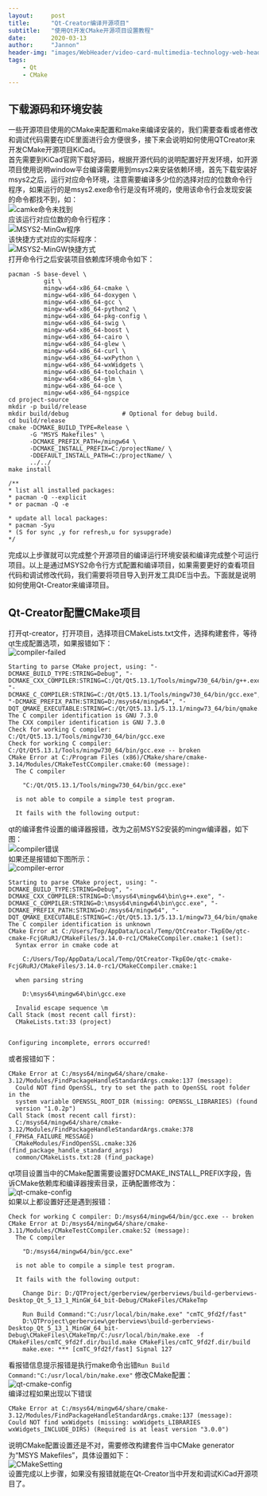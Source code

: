 ```yaml
---
layout:     post
title:      "Qt-Creator编译开源项目"
subtitle:   "使用Qt开发CMake开源项目设置教程"
date:       2020-03-13
author:     "Jannon"
header-img: "images/WebHeader/video-card-multimedia-technology-web-header.jpg"
tags:
    - Qt
    - CMake
---
```


## 下载源码和环境安装
一些开源项目使用的CMake来配置和make来编译安装的，我们需要查看或者修改和调试代码需要在IDE里面进行会方便很多，接下来会说明如何使用QTCreator来开发CMake开源项目KiCad。   
首先需要到KiCad官网下载好源码，根据开源代码的说明配置好开发环境，如开源项目使用说明window平台编译需要用到msys2来安装依赖环境，首先下载安装好msys2之后，运行对应命令环境，注意需要编译多少位的选择对应的位数命令行程序，如果运行的是msys2.exe命令行是没有环境的，使用该命令行会发现安装的命令都找不到，如：  
![camke命令未找到](https://hznhappy.github.io/images/2020/qt-build-cmake/cmakeError.PNG)   
应该运行对应位数的命令行程序：   
![MSYS2-MinGw程序](https://hznhappy.github.io/images/2020/qt-build-cmake/msys64-1.PNG)   
该快捷方式对应的实际程序：   
![MSYS2-MinGW快捷方式](https://hznhappy.github.io/images/2020/qt-build-cmake/msys64-2.PNG)   
打开命令行之后安装项目依赖库环境命令如下：
```
pacman -S base-devel \
          git \
          mingw-w64-x86_64-cmake \
          mingw-w64-x86_64-doxygen \
          mingw-w64-x86_64-gcc \
          mingw-w64-x86_64-python2 \
          mingw-w64-x86_64-pkg-config \
          mingw-w64-x86_64-swig \
          mingw-w64-x86_64-boost \
          mingw-w64-x86_64-cairo \
          mingw-w64-x86_64-glew \
          mingw-w64-x86_64-curl \
          mingw-w64-x86_64-wxPython \
          mingw-w64-x86_64-wxWidgets \
          mingw-w64-x86_64-toolchain \
          mingw-w64-x86_64-glm \
          mingw-w64-x86_64-oce \
          mingw-w64-x86_64-ngspice
cd project-source
mkdir -p build/release
mkdir build/debug               # Optional for debug build.
cd build/release
cmake -DCMAKE_BUILD_TYPE=Release \
      -G "MSYS Makefiles" \
      -DCMAKE_PREFIX_PATH=/mingw64 \
      -DCMAKE_INSTALL_PREFIX=C:/projectName/ \
      -DDEFAULT_INSTALL_PATH=C:/projectName/ \
      ../../
make install

/**
* list all installed packages:
* pacman -Q --explicit
* or pacman -Q -e

* update all local packages:
* pacman -Syu
* (S for sync ,y for refresh,u for sysupgrade)
*/
```
完成以上步骤就可以完成整个开源项目的编译运行环境安装和编译完成整个可运行项目。以上是通过MSYS2命令行方式配置和编译项目，如果需要更好的查看项目代码和调试修改代码，我们需要将项目导入到开发工具IDE当中去。下面就是说明如何使用Qt-Creator来编译项目。

## Qt-Creator配置CMake项目
打开qt-creator，打开项目，选择项目CMakeLists.txt文件，选择构建套件，等待qt生成配置选项，如果报错如下：   
![compiler-failed](https://hznhappy.github.io/images/2020/qt-build-cmake/qt-cmake-build-err.PNG)    

```
Starting to parse CMake project, using: "-DCMAKE_BUILD_TYPE:STRING=Debug", "-DCMAKE_CXX_COMPILER:STRING=C:/Qt/Qt5.13.1/Tools/mingw730_64/bin/g++.exe", "-DCMAKE_C_COMPILER:STRING=C:/Qt/Qt5.13.1/Tools/mingw730_64/bin/gcc.exe", "-DCMAKE_PREFIX_PATH:STRING=D:/msys64/mingw64", "-DQT_QMAKE_EXECUTABLE:STRING=C:/Qt/Qt5.13.1/5.13.1/mingw73_64/bin/qmake.exe".
The C compiler identification is GNU 7.3.0
The CXX compiler identification is GNU 7.3.0
Check for working C compiler: C:/Qt/Qt5.13.1/Tools/mingw730_64/bin/gcc.exe
Check for working C compiler: C:/Qt/Qt5.13.1/Tools/mingw730_64/bin/gcc.exe -- broken
CMake Error at C:/Program Files (x86)/CMake/share/cmake-3.14/Modules/CMakeTestCCompiler.cmake:60 (message):
  The C compiler

    "C:/Qt/Qt5.13.1/Tools/mingw730_64/bin/gcc.exe"

  is not able to compile a simple test program.

  It fails with the following output:
```
qt的编译套件设置的编译器报错，改为之前MSYS2安装的mingw编译器，如下图：   
![compiler错误](https://hznhappy.github.io/images/2020/qt-build-cmake/builder-setting.png)  
如果还是报错如下图所示：   
![compiler-error](https://hznhappy.github.io/images/2020/qt-build-cmake/gcc-error.PNG)  
```
Starting to parse CMake project, using: "-DCMAKE_BUILD_TYPE:STRING=Debug", "-DCMAKE_CXX_COMPILER:STRING=D:\msys64\mingw64\bin\g++.exe", "-DCMAKE_C_COMPILER:STRING=D:\msys64\mingw64\bin\gcc.exe", "-DCMAKE_PREFIX_PATH:STRING=D:/msys64/mingw64", "-DQT_QMAKE_EXECUTABLE:STRING=C:/Qt/Qt5.13.1/5.13.1/mingw73_64/bin/qmake.exe".
The C compiler identification is unknown
CMake Error at C:/Users/Top/AppData/Local/Temp/QtCreator-TkpEOe/qtc-cmake-FcjGRuRJ/CMakeFiles/3.14.0-rc1/CMakeCCompiler.cmake:1 (set):
  Syntax error in cmake code at

    C:/Users/Top/AppData/Local/Temp/QtCreator-TkpEOe/qtc-cmake-FcjGRuRJ/CMakeFiles/3.14.0-rc1/CMakeCCompiler.cmake:1

  when parsing string

    D:\msys64\mingw64\bin\gcc.exe

  Invalid escape sequence \m
Call Stack (most recent call first):
  CMakeLists.txt:33 (project)


Configuring incomplete, errors occurred!
```   
或者报错如下：   
```
CMake Error at C:/msys64/mingw64/share/cmake-3.12/Modules/FindPackageHandleStandardArgs.cmake:137 (message):
  Could NOT find OpenSSL, try to set the path to OpenSSL root folder in the
  system variable OPENSSL_ROOT_DIR (missing: OPENSSL_LIBRARIES) (found
  version "1.0.2p")
Call Stack (most recent call first):
  C:/msys64/mingw64/share/cmake-3.12/Modules/FindPackageHandleStandardArgs.cmake:378 (_FPHSA_FAILURE_MESSAGE)
  CMakeModules/FindOpenSSL.cmake:326 (find_package_handle_standard_args)
  common/CMakeLists.txt:28 (find_package)
```
qt项目设置当中的CMake配置需要设置好DCMAKE_INSTALL_PREFIX字段，告诉CMake依赖库和编译器搜索目录，正确配置修改为：   
![qt-cmake-config](https://hznhappy.github.io/images/2020/qt-build-cmake/msys-makefile-result.png)   
如果以上都设置好还是遇到报错：
```
Check for working C compiler: D:/msys64/mingw64/bin/gcc.exe -- broken
CMake Error at D:/msys64/mingw64/share/cmake-3.11/Modules/CMakeTestCCompiler.cmake:52 (message):
  The C compiler

    "D:/msys64/mingw64/bin/gcc.exe"

  is not able to compile a simple test program.

  It fails with the following output:

    Change Dir: D:/QTProject/gerberview/gerberviews/build-gerberviews-Desktop_Qt_5_13_1_MinGW_64_bit-Debug/CMakeFiles/CMakeTmp

    Run Build Command:"C:/usr/local/bin/make.exe" "cmTC_9fd2f/fast"
    D:\QTProject\gerberview\gerberviews\build-gerberviews-Desktop_Qt_5_13_1_MinGW_64_bit-Debug\CMakeFiles\CMakeTmp/C:/usr/local/bin/make.exe  -f CMakeFiles/cmTC_9fd2f.dir/build.make CMakeFiles/cmTC_9fd2f.dir/build
    make.exe: *** [cmTC_9fd2f/fast] Signal 127
```

看报错信息提示报错是执行make命令出错`Run Build Command:"C:/usr/local/bin/make.exe"` 修改CMake配置：   
![qt-cmake-config](https://hznhappy.github.io/images/2020/qt-build-cmake/make-set.png)   
编译过程如果出现以下错误   

```
CMake Error at C:/msys64/mingw64/share/cmake-3.12/Modules/FindPackageHandleStandardArgs.cmake:137 (message):
Could NOT find wxWidgets (missing: wxWidgets_LIBRARIES
wxWidgets_INCLUDE_DIRS) (Required is at least version "3.0.0")

```
说明CMake配置设置还是不对，需要修改构建套件当中CMake generator为“MSYS Makefiles”，具体设置如下：   
![CMakeSetting](https://hznhappy.github.io/images/2020/qt-build-cmake/cmake-build-set.png)   
设置完成以上步骤，如果没有报错就能在Qt-Creator当中开发和调试KiCad开源项目了。
